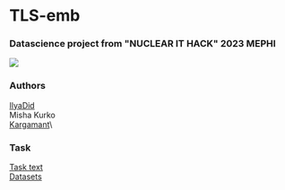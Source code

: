 # TLS-emb
### Datascience project from "NUCLEAR IT HACK" 2023 MEPHI
![](https://github.com/kargamant/TLS-emb/assets/54020145/80d1bcb3-aef2-44ea-9f92-f660d02a8557)
### Authors
[IlyaDid](https://github.com/IlyaDid)\
Misha Kurko\
[Kargamant](https://github.com/kargamant)\
### Task
[Task text](https://github.com/kargamant/TLS-emb/files/11939832/_._._.pdf)\
[Datasets](https://drive.google.com/drive/folders/18FbIpfbq0cRKPw5a3cBdjFVTXkdHUiut?usp=sharing)
